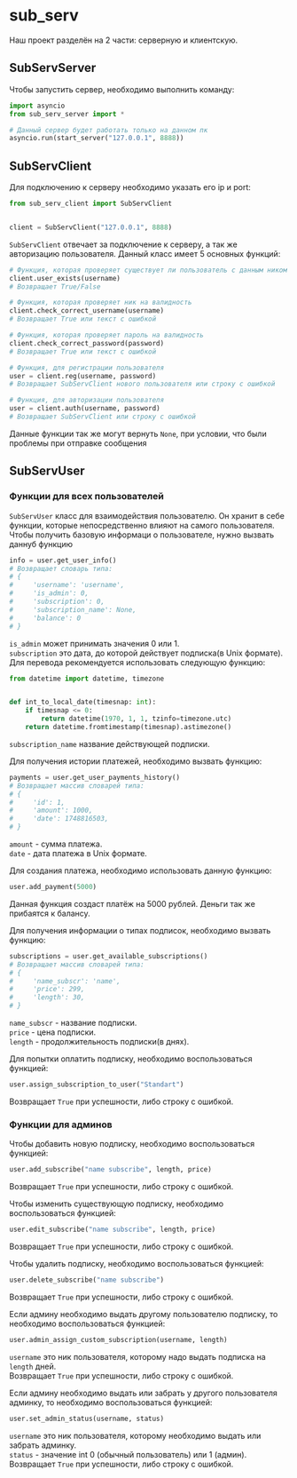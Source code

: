 # sub_serv
Наш проект разделён на 2 части: серверную и клиентскую.

## SubServServer
Чтобы запустить сервер, необходимо выполнить команду:
```python
import asyncio
from sub_serv_server import *

# Данный сервер будет работать только на данном пк
asyncio.run(start_server("127.0.0.1", 8888))
```

## SubServClient
Для подключению к серверу необходимо указать его ip и port:
```python
from sub_serv_client import SubServClient


client = SubServClient("127.0.0.1", 8888)
```

```SubServClient``` отвечает за подключение к серверу, а так же авторизацию пользователя. Данный класс имеет 5 основных функций:
```python
# Функция, которая проверяет существует ли пользователь с данным ником
client.user_exists(username)
# Возвращает True/False

# Функция, которая проверяет ник на валидность
client.check_correct_username(username)
# Возвращает True или текст с ошибкой

# Функция, которая проверяет пароль на валидность
client.check_correct_password(password)
# Возвращает True или текст с ошибкой

# Функция, для регистрации пользователя
user = client.reg(username, password)
# Возвращает SubServClient нового пользователя или строку с ошибкой

# Функция, для авторизации пользователя
user = client.auth(username, password)
# Возвращает SubServClient или строку с ошибкой
```
Данные функции так же могут вернуть ```None```, при условии, что были проблемы при отправке сообщения

## SubServUser
### Функции для всех пользователей

```SubServUser``` класс для взаимодействия пользователю. Он хранит в себе функции, которые непосредственно влияют на самого пользователя.  
Чтобы получить базовую информаци о пользователе, нужно вызвать даннуб функцию
```python
info = user.get_user_info()
# Возвращает словарь типа:
# {
#     'username': 'username',
#     'is_admin': 0,
#     'subscription': 0,
#     'subscription_name': None,
#     'balance': 0
# }
```
```is_admin``` может принимать значения 0 или 1.  
```subscription``` это дата, до которой действует подписка(в Unix формате). Для перевода рекомендуется использовать следующую функцию:
```python
from datetime import datetime, timezone


def int_to_local_date(timesnap: int):
    if timesnap <= 0:
        return datetime(1970, 1, 1, tzinfo=timezone.utc)
    return datetime.fromtimestamp(timesnap).astimezone()
```
```subscription_name``` название действующей подписки.  

Для получения истории платежей, необходимо вызвать функцию:
```python
payments = user.get_user_payments_history()
# Возвращает массив словарей типа:
# {
#     'id': 1,
#     'amount': 1000,
#     'date': 1748816503,
# }
```
```amount``` - сумма платежа.  
```date``` - дата платежа в Unix формате.  

Для создания платежа, необходимо использовать данную функцию:
```python
user.add_payment(5000)
```
Данная функция создаст платёж на 5000 рублей. Деньги так же прибаятся к балансу.  

Для получения информации о типах подписок, необходимо вызвать функцию:
```python
subscriptions = user.get_available_subscriptions()
# Возвращает массив словарей типа:
# {
#     'name_subscr': 'name',
#     'price': 299,
#     'length': 30,
# }
```
```name_subscr``` - название подписки.  
```price``` - цена подписки.  
```length``` - продолжительность подписки(в днях).  

Для попытки оплатить подписку, необходимо воспользоваться функцией:
```python
user.assign_subscription_to_user("Standart")
```
Возвращает ```True``` при успешности, либо строку с ошибкой.  

### Функции для админов
Чтобы добавить новую подписку, необходимо воспользоваться функцией:
```python
user.add_subscribe("name subscribe", length, price)
```
Возвращает ```True``` при успешности, либо строку с ошибкой.  

Чтобы изменить существующую подписку, необходимо воспользоваться функцией:
```python
user.edit_subscribe("name subscribe", length, price)
```
Возвращает ```True``` при успешности, либо строку с ошибкой.  

Чтобы удалить подписку, необходимо воспользоваться функцией:
```python
user.delete_subscribe("name subscribe")
```
Возвращает ```True``` при успешности, либо строку с ошибкой.  

Если админу необходимо выдать другому пользователю подписку, то необходимо воспользоваться функцией:
```python
user.admin_assign_custom_subscription(username, length)
```
```username``` это ник пользователя, которому надо выдать подписка на ```length``` дней.  
Возвращает ```True``` при успешности, либо строку с ошибкой. 

Если админу необходимо выдать или забрать у другого пользователя админку, то необходимо воспользоваться функцией:
```python
user.set_admin_status(username, status)
```
```username``` это ник пользователя, которому необходимо выдать или забрать админку.  
```status``` - значение int 0 (обычный пользователь) или 1 (админ).  
Возвращает ```True``` при успешности, либо строку с ошибкой. 